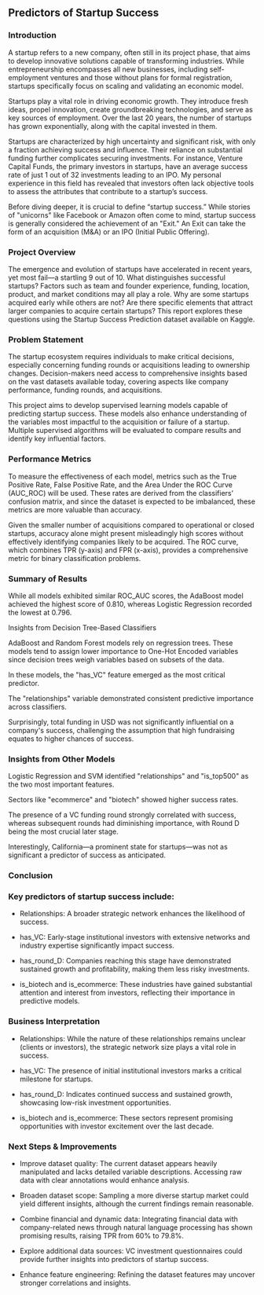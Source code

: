 ## Predictors of Startup Success

### Introduction

A startup refers to a new company, often still in its project phase, that aims to develop innovative solutions capable of transforming industries. While entrepreneurship encompasses all new businesses, including self-employment ventures and those without plans for formal registration, startups specifically focus on scaling and validating an economic model.

Startups play a vital role in driving economic growth. They introduce fresh ideas, propel innovation, create groundbreaking technologies, and serve as key sources of employment. Over the last 20 years, the number of startups has grown exponentially, along with the capital invested in them.

Startups are characterized by high uncertainty and significant risk, with only a fraction achieving success and influence. Their reliance on substantial funding further complicates securing investments. For instance, Venture Capital Funds, the primary investors in startups, have an average success rate of just 1 out of 32 investments leading to an IPO. My personal experience in this field has revealed that investors often lack objective tools to assess the attributes that contribute to a startup’s success.

Before diving deeper, it is crucial to define “startup success.” While stories of "unicorns" like Facebook or Amazon often come to mind, startup success is generally considered the achievement of an "Exit." An Exit can take the form of an acquisition (M&A) or an IPO (Initial Public Offering).

### Project Overview

The emergence and evolution of startups have accelerated in recent years, yet most fail—a startling 9 out of 10. What distinguishes successful startups? Factors such as team and founder experience, funding, location, product, and market conditions may all play a role. Why are some startups acquired early while others are not? Are there specific elements that attract larger companies to acquire certain startups? This report explores these questions using the Startup Success Prediction dataset available on Kaggle.

### Problem Statement

The startup ecosystem requires individuals to make critical decisions, especially concerning funding rounds or acquisitions leading to ownership changes. Decision-makers need access to comprehensive insights based on the vast datasets available today, covering aspects like company performance, funding rounds, and acquisitions.

This project aims to develop supervised learning models capable of predicting startup success. These models also enhance understanding of the variables most impactful to the acquisition or failure of a startup. Multiple supervised algorithms will be evaluated to compare results and identify key influential factors.

### Performance Metrics

To measure the effectiveness of each model, metrics such as the True Positive Rate, False Positive Rate, and the Area Under the ROC Curve (AUC_ROC) will be used. These rates are derived from the classifiers’ confusion matrix, and since the dataset is expected to be imbalanced, these metrics are more valuable than accuracy.

Given the smaller number of acquisitions compared to operational or closed startups, accuracy alone might present misleadingly high scores without effectively identifying companies likely to be acquired. The ROC curve, which combines TPR (y-axis) and FPR (x-axis), provides a comprehensive metric for binary classification problems.

### Summary of Results

While all models exhibited similar ROC_AUC scores, the AdaBoost model achieved the highest score of 0.810, whereas Logistic Regression recorded the lowest at 0.796.

Insights from Decision Tree-Based Classifiers

AdaBoost and Random Forest models rely on regression trees. These models tend to assign lower importance to One-Hot Encoded variables since decision trees weigh variables based on subsets of the data.

In these models, the "has_VC" feature emerged as the most critical predictor.

The "relationships" variable demonstrated consistent predictive importance across classifiers.

Surprisingly, total funding in USD was not significantly influential on a company's success, challenging the assumption that high fundraising equates to higher chances of success.

### Insights from Other Models

Logistic Regression and SVM identified "relationships" and "is_top500" as the two most important features.

Sectors like "ecommerce" and "biotech" showed higher success rates.

The presence of a VC funding round strongly correlated with success, whereas subsequent rounds had diminishing importance, with Round D being the most crucial later stage.

Interestingly, California—a prominent state for startups—was not as significant a predictor of success as anticipated.

### Conclusion

### Key predictors of startup success include:

* Relationships: A broader strategic network enhances the likelihood of success.

* has_VC: Early-stage institutional investors with extensive networks and industry expertise significantly impact success.

* has_round_D: Companies reaching this stage have demonstrated sustained growth and profitability, making them less risky investments.

* is_biotech and is_ecommerce: These industries have gained substantial attention and interest from investors, reflecting their importance in predictive models.

### Business Interpretation

* Relationships: While the nature of these relationships remains unclear (clients or investors), the strategic network size plays a vital role in success.

* has_VC: The presence of initial institutional investors marks a critical milestone for startups.

* has_round_D: Indicates continued success and sustained growth, showcasing low-risk investment opportunities.

* is_biotech and is_ecommerce: These sectors represent promising opportunities with investor excitement over the last decade.

### Next Steps & Improvements

* Improve dataset quality: The current dataset appears heavily manipulated and lacks detailed variable descriptions. Accessing raw data with clear annotations would enhance analysis.

* Broaden dataset scope: Sampling a more diverse startup market could yield different insights, although the current findings remain reasonable.

* Combine financial and dynamic data: Integrating financial data with company-related news through natural language processing has shown promising results, raising TPR from 60% to 79.8%.

* Explore additional data sources: VC investment questionnaires could provide further insights into predictors of startup success.

* Enhance feature engineering: Refining the dataset features may uncover stronger correlations and insights.
